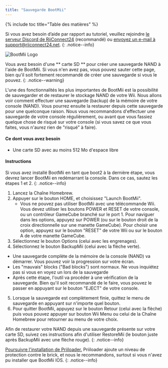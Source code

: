```yaml
---
title: "Sauvegarde BootMii"
---
```


{% include toc title="Table des matières" %}

Si vous avez besoin d’aide par rapport au tutoriel, veuillez rejoindre [le serveur Discord de RiiConnect24](https://discord.gg/b4Y7jfD) (recommandé) ou [envoyez un e-mail à support@riiconnect24.net](mailto:support@riiconnect24.net).
{: .notice--info}

![BootMii Logo](/images/bootmii.png)

Vous avez besoin d'une ** carte SD ** pour créer une sauvegarde NAND à l'aide de BootMii. Si vous n'en avez pas, vous pouvez sauter cette page, bien qu'il soit fortement recommandé de créer une sauvegarde si vous le pouvez.
{: .notice--warning}

L'une des fonctionnalités les plus importantes de BootMii est la possibilité de sauvegarder et de restaurer le stockage NAND de votre Wii. Nous allons voir comment effectuer une sauvegarde (backup) de la mémoire de votre console (NAND). Vous pourrez ensuite la restaurer depuis cette sauvegarde pour une quelconque raison. Nous vous recommandons d'effectuer une sauvegarde de votre console régulièrement, ou avant que vous fassiez quelque chose de risqué sur votre console (si vous savez ce que vous faites, vous n'aurez rien de "risqué" à faire).

#### Ce dont vous avez besoin
* Une carte SD avec au moins 512 Mo d'espace libre

#### Instructions
Si vous avez installé BootMii en tant que boot2 à la dernière étape, vous devrez lancer BootMii en redémarrant la console. Dans ce cas, sautez les étapes 1 et 2.
{: .notice--info}
1. Lancez la Chaîne Homebrew.
2. Appuyer sur le bouton HOME, et choisissez "Launch BootMii".
   - Vous ne pouvez pas utiliser BootMii avec une télécommande Wii. Vous devez utiliser les boutons POWER et RESET de votre console, ou un contrôleur GameCube branché sur le port 1. Pour naviguer dans les options, appuyez sur POWER (ou sur le bouton droit de la croix directionnelle sur une manette GameCube). Pour choisir une option, appuyez sur le bouton "RESET" de votre Wii ou sur le bouton A de votre manette GameCube.
3. Sélectionnez le bouton Options (celui avec les engrenages).
4. Sélectionnez le bouton BackupMii (celui avec la flèche verte).
- Une sauvegarde complète de la mémoire de la console (NAND) va démarrer. Vous pouvez voir la progression sur votre écran.
- Les "mauvais" blocks ("Bad blocks") sont normaux. Ne vous inquiétez pas si vous en voyez un lors de la sauvegarde
- Après cette étape, l'outil va procéder à une vérification de la sauvegarde. Bien qu'il soit recommandé de le faire, vous pouvez le passer en appuyant sur le bouton "EJECT" de votre console.
5. Lorsque la sauvegarde est complètement finie, quittez le menu de sauvegarde en appuyant sur n'importe quel bouton.
6. Pour quitter BootMii, appuyez sur le bouton Retour (celui avec la flèche) puis vous pouvez appuyer sur bouton Wii Menu ou celui de la Chaîne Homebrew pour retourner au menu de votre choix.

Afin de restaurer votre NAND depuis une sauvegarde présente sur votre carte SD, suivez ces instructions afin d'utiliser RestoreMii (le bouton juste après BackupMii avec une flèche rouge).
{: .notice--info}

[ Poursuivre l'installation de Priiloader.](priiloader) Priiloader ajoute un niveau de protection contre le brick, et nous le recommandons, surtout si vous n'avez pu installer que BootMii IOS.
{: .notice--info}
